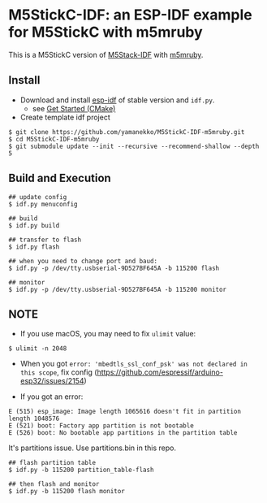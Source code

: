 # M5StickC-IDF: an ESP-IDF example for M5StickC with m5mruby

This is a M5StickC version of [M5Stack-IDF](https://github.com/m5stack/M5Stack-IDF) with [m5mruby](https://github.com/yamanekko/m5mruby).

## Install

* Download and install [esp-idf](https://github.com/espressif/esp-idf) of stable version and `idf.py`.
    * see [Get Started (CMake)](https://docs.espressif.com/projects/esp-idf/en/stable/get-started-cmake/index.html)
* Create template idf project

```
$ git clone https://github.com/yamanekko/M5StickC-IDF-m5mruby.git
$ cd M5StickC-IDF-m5mruby
$ git submodule update --init --recursive --recommend-shallow --depth 5
```

## Build and Execution

```
## update config
$ idf.py menuconfig

## build
$ idf.py build

## transfer to flash
$ idf.py flash

## when you need to change port and baud:
$ idf.py -p /dev/tty.usbserial-9D527BF645A -b 115200 flash

## monitor
$ idf.py -p /dev/tty.usbserial-9D527BF645A -b 115200 monitor
```

## NOTE

* If you use macOS, you may need to fix `ulimit` value:

```
$ ulimit -n 2048
```

* When you got `error: 'mbedtls_ssl_conf_psk' was not declared in this scope`, fix config (https://github.com/espressif/arduino-esp32/issues/2154)

* If you got an error:

```
E (515) esp_image: Image length 1065616 doesn't fit in partition length 1048576
E (521) boot: Factory app partition is not bootable
E (526) boot: No bootable app partitions in the partition table
```

It's partitions issue. Use partitions.bin in this repo.

```
## flash partition table
$ idf.py -b 115200 partition_table-flash

## then flash and monitor
$ idf.py -b 115200 flash monitor
```
